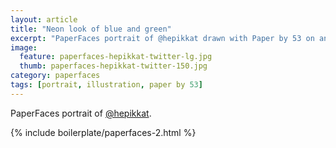 ```yaml
---
layout: article
title: "Neon look of blue and green"
excerpt: "PaperFaces portrait of @hepikkat drawn with Paper by 53 on an iPad."
image: 
  feature: paperfaces-hepikkat-twitter-lg.jpg
  thumb: paperfaces-hepikkat-twitter-150.jpg
category: paperfaces
tags: [portrait, illustration, paper by 53]
---
```


PaperFaces portrait of [@hepikkat](http://twitter.com/hepikkat).

{% include boilerplate/paperfaces-2.html %}